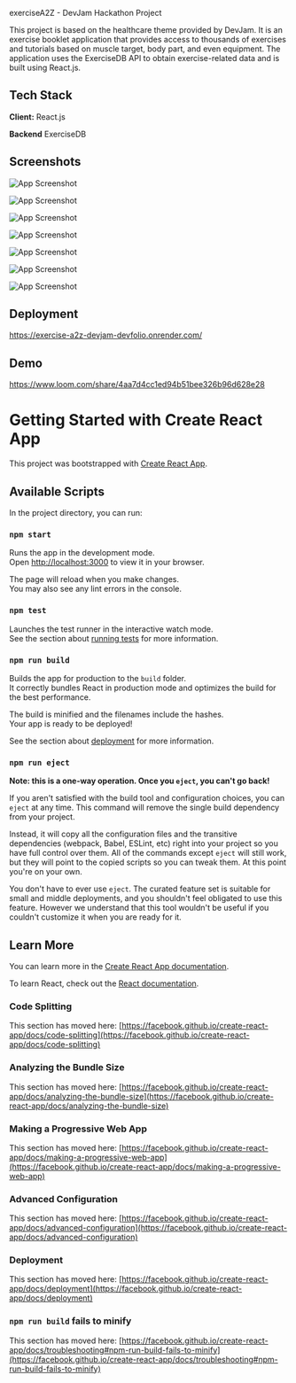 exerciseA2Z - DevJam Hackathon Project

This project is based on the healthcare theme provided by DevJam. It is an exercise booklet application that provides access to thousands of exercises and tutorials based on muscle target, body part, and even equipment. The application uses the ExerciseDB API to obtain exercise-related data and is built using React.js.

## Tech Stack

**Client:** React.js

**Backend** ExerciseDB

## Screenshots

![App Screenshot](https://github.com/KAPIL9027/devjam-exerciseA2Z/assets/76560065/21c1598f-d01f-4ef4-96ab-b4121ee10827)

![App Screenshot](https://github.com/KAPIL9027/devjam-exerciseA2Z/assets/76560065/cf80dafb-7de1-41a7-bfac-2c2ca1b4cf0e)

![App Screenshot](https://github.com/KAPIL9027/devjam-exerciseA2Z/assets/76560065/e59d3dfb-f6e0-43e6-bd65-2103e73553a4)

![App Screenshot](https://github.com/KAPIL9027/devjam-exerciseA2Z/assets/76560065/45c9fc71-9698-4df9-b60d-051e610a825d)

![App Screenshot](https://github.com/KAPIL9027/devjam-exerciseA2Z/assets/76560065/d7da1778-a8cd-4497-8ce4-fbb1f59f0971)

![App Screenshot](https://github.com/KAPIL9027/devjam-exerciseA2Z/assets/76560065/ac947bdc-60dd-4c38-9e38-31ce7137160c)

![App Screenshot](https://github.com/KAPIL9027/devjam-exerciseA2Z/assets/76560065/1faafbbd-ff54-4a95-9dd9-682f3aa0232a)

## Deployment

https://exercise-a2z-devjam-devfolio.onrender.com/

## Demo

https://www.loom.com/share/4aa7d4cc1ed94b51bee326b96d628e28

# Getting Started with Create React App

This project was bootstrapped with [Create React App](https://github.com/facebook/create-react-app).

## Available Scripts

In the project directory, you can run:

### `npm start`

Runs the app in the development mode.\
Open [http://localhost:3000](http://localhost:3000) to view it in your browser.

The page will reload when you make changes.\
You may also see any lint errors in the console.

### `npm test`

Launches the test runner in the interactive watch mode.\
See the section about [running tests](https://facebook.github.io/create-react-app/docs/running-tests) for more information.

### `npm run build`

Builds the app for production to the `build` folder.\
It correctly bundles React in production mode and optimizes the build for the best performance.

The build is minified and the filenames include the hashes.\
Your app is ready to be deployed!

See the section about [deployment](https://facebook.github.io/create-react-app/docs/deployment) for more information.

### `npm run eject`

**Note: this is a one-way operation. Once you `eject`, you can't go back!**

If you aren't satisfied with the build tool and configuration choices, you can `eject` at any time. This command will remove the single build dependency from your project.

Instead, it will copy all the configuration files and the transitive dependencies (webpack, Babel, ESLint, etc) right into your project so you have full control over them. All of the commands except `eject` will still work, but they will point to the copied scripts so you can tweak them. At this point you're on your own.

You don't have to ever use `eject`. The curated feature set is suitable for small and middle deployments, and you shouldn't feel obligated to use this feature. However we understand that this tool wouldn't be useful if you couldn't customize it when you are ready for it.

## Learn More

You can learn more in the [Create React App documentation](https://facebook.github.io/create-react-app/docs/getting-started).

To learn React, check out the [React documentation](https://reactjs.org/).

### Code Splitting

This section has moved here: [https://facebook.github.io/create-react-app/docs/code-splitting](https://facebook.github.io/create-react-app/docs/code-splitting)

### Analyzing the Bundle Size

This section has moved here: [https://facebook.github.io/create-react-app/docs/analyzing-the-bundle-size](https://facebook.github.io/create-react-app/docs/analyzing-the-bundle-size)

### Making a Progressive Web App

This section has moved here: [https://facebook.github.io/create-react-app/docs/making-a-progressive-web-app](https://facebook.github.io/create-react-app/docs/making-a-progressive-web-app)

### Advanced Configuration

This section has moved here: [https://facebook.github.io/create-react-app/docs/advanced-configuration](https://facebook.github.io/create-react-app/docs/advanced-configuration)

### Deployment

This section has moved here: [https://facebook.github.io/create-react-app/docs/deployment](https://facebook.github.io/create-react-app/docs/deployment)

### `npm run build` fails to minify

This section has moved here: [https://facebook.github.io/create-react-app/docs/troubleshooting#npm-run-build-fails-to-minify](https://facebook.github.io/create-react-app/docs/troubleshooting#npm-run-build-fails-to-minify)
